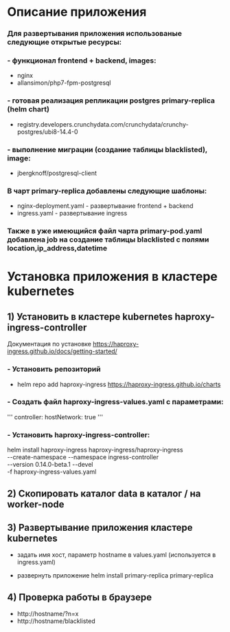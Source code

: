 # Описание приложения
### Для развертывания приложения использованые следующие открытые ресурсы:
### - функционал frontend + backend, images:
 - nginx
 - allansimon/php7-fpm-postgresql
### - готовая реализация репликации postgres primary-replica (helm chart)
- registry.developers.crunchydata.com/crunchydata/crunchy-postgres/ubi8-14.4-0  
### - выполнение миграции (создание таблицы blacklisted), image:
- jbergknoff/postgresql-client


### В чарт primary-replica добавлены следующие шаблоны:
  - nginx-deployment.yaml - развертывание frontend + backend
  - ingress.yaml - развертывание ingress

### Также в уже имеющийся файл чарта primary-pod.yaml добавлена job на создание таблицы blacklisted c полями location,ip_address,datetime

# Установка приложения в кластере kubernetes 

## 1) Установить в кластере kubernetes haproxy-ingress-controller  
Документация по установке https://haproxy-ingress.github.io/docs/getting-started/

### - Установить репозиторий
 - helm repo add haproxy-ingress https://haproxy-ingress.github.io/charts  

### - Создать файл haproxy-ingress-values.yaml с параметрами:
'''
controller:
  hostNetwork: true
'''

### - Установить haproxy-ingress-controller:
helm install haproxy-ingress haproxy-ingress/haproxy-ingress\
  --create-namespace --namespace ingress-controller\
  --version 0.14.0-beta.1 --devel\
  -f haproxy-ingress-values.yaml


## 2) Скопировать каталог data в каталог / на worker-node

## 3) Развертывание приложения кластере kubernetes

- задать имя хост, 
  параметр hostname в values.yaml (используется в ingress.yaml)

- развернуть приложение 
helm install primary-replica primary-replica


## 4)  Проверка работы в браузере
   
  - http://hostname/?n=x
  - http://hostname/blacklisted
